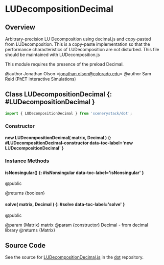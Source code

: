 # LUDecompositionDecimal

## Overview

Arbitrary-precision LU Decomposition using decimal.js and copy-pasted from LUDecomposition.
This is a copy-paste implementation so that the performance characteristics of LUDecomposition are not disturbed.
This file should be maintained with LUDecomposition.js

This module requires the presence of the preload Decimal.

@author Jonathan Olson &lt;jonathan.olson@colorado.edu&gt;
@author Sam Reid (PhET Interactive Simulations)

## Class LUDecompositionDecimal {: #LUDecompositionDecimal }


```js
import { LUDecompositionDecimal } from 'scenerystack/dot';
```
### Constructor

#### new LUDecompositionDecimal( matrix, Decimal ) {: #LUDecompositionDecimal-constructor data-toc-label='new LUDecompositionDecimal' }

### Instance Methods

#### isNonsingular() {: #isNonsingular data-toc-label='isNonsingular' }

@public

@returns {boolean}

#### solve( matrix, Decimal ) {: #solve data-toc-label='solve' }

@public

@param {Matrix} matrix
@param {constructor} Decimal - from decimal library
@returns {Matrix}



## Source Code

See the source for [LUDecompositionDecimal.js](https://github.com/phetsims/dot/blob/main/js/LUDecompositionDecimal.js) in the [dot](https://github.com/phetsims/dot) repository.
